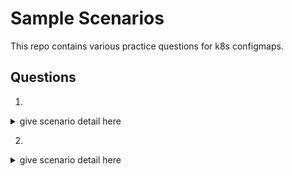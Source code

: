# Sample Scenarios

This repo contains various practice questions for k8s configmaps.

## Questions

1.
<details><summary>give scenario detail here</summary>
  <p>
    
  ```
  kubectl get pv
  ```
  </p>
  </details>

2.
<details><summary>give scenario detail here</summary>
  <p>
    
  ```
  kubectl get pv
  ```
  </p>
  </details>
